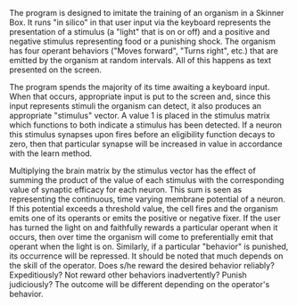 The program is designed to imitate the training of an organism in a Skinner Box. It runs "in silico" in that user input via the keyboard represents the presentation of a stimulus (a "light" that is on or off) and a positive and negative stimulus representing food or a punishing shock.  The organism has four operant behaviors ("Moves forward", "Turns right", etc.) that are emitted by the organism at random intervals.  All of this happens as text presented on the screen.

The program spends the majority of its time awaiting a keyboard input.  When that occurs, appropriate input is put to the screen and, since this input represents stimuli the organism can detect, it also produces an appropriate "stimulus" vector.   A value 1 is placed in the stimulus matrix which functions to both indicate a stimulus has been detected.  If a neuron this stimulus synapses upon fires before an eligibility function decays to zero, then that particular synapse will be increased in value in accordance with the learn method.

Multiplying the brain matrix by the stimulus vector has the effect of summing the product of the value of each stimulus with the corresponding value of synaptic efficacy for each neuron.  This sum is seen as representing the continuous, time varying membrane potential of a neuron.  If this potential exceeds a threshold value, the cell fires and the organism emits one of its operants or emits the positive or negative fixer.  If the user has turned the light on and faithfully rewards a particular operant when it occurs, then over time the organism will come to preferentially emit that operant when the light is on.  Similarly, if a particular "behavior" is punished, its occurrence will be repressed.  It should be noted that much depends on the skill of the operator.  Does s/he reward the desired behavior reliably?  Expeditiously?  Not reward other behaviors inadvertently?  Punish judiciously?  The outcome will be different depending on the operator's behavior.

